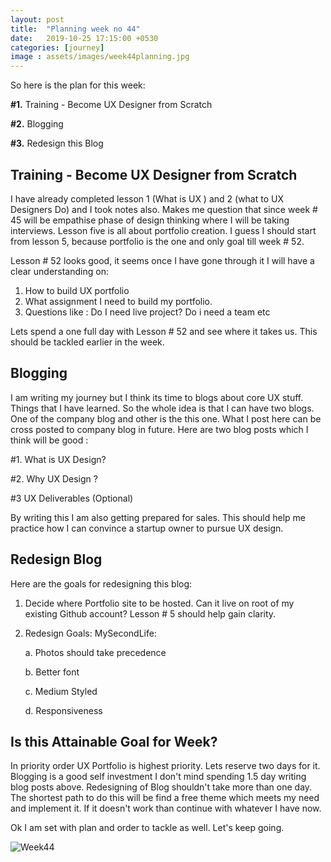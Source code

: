 ```yaml
---
layout: post
title:  "Planning week no 44"
date:   2019-10-25 17:15:00 +0530
categories: [journey]
image : assets/images/week44planning.jpg
---
```


So here is the plan for this week:

**#1.** Training - Become UX Designer from Scratch

**#2.** Blogging

**#3.** Redesign this Blog 

## Training - Become UX Designer from Scratch

I have already completed lesson 1 (What is UX ) and 2 (what to UX Designers Do) and I took notes also. Makes me question that since week # 45 will be empathise phase of design thinking where I will be taking interviews.  Lesson five is all about portfolio creation.  I guess I should start from lesson 5, because portfolio is the one and only goal till week # 52. 

Lesson # 52 looks good, it seems once I have gone through it I will have a clear understanding on:

1. How to build UX portfolio
2. What assignment I need to build my portfolio.  
3. Questions like : Do I need live project? Do i need a team etc

Lets spend a one full day with Lesson # 52 and see where it takes us. This should be tackled earlier in the week. 

## Blogging

I am writing my journey but I think its time to blogs about core UX stuff. Things that I have learned.  So the whole idea is that I can have two blogs.  One of the company blog and other is the this one.  What I post here can be cross posted to company blog in future.  Here are two blog posts which I think will be good :

#1. What is UX Design?

#2. Why UX Design ?

#3 UX Deliverables (Optional)

By writing this I am also getting prepared for sales.  This should help me practice how I can convince a startup owner to pursue UX design. 

## Redesign Blog

Here are the goals for redesigning this blog:

1. Decide where Portfolio site to be hosted.  Can it live on root of my existing Github account? Lesson # 5 should help gain clarity.

2. Redesign Goals: MySecondLife:

   a. Photos should take precedence

   b. Better font

   c. Medium Styled

   d. Responsiveness

   

## Is this Attainable Goal for Week?

In priority order UX Portfolio is highest priority. Lets reserve two days for it. Blogging is a good self investment I don't mind spending 1.5 day writing blog posts above.  Redesigning of Blog shouldn't take more than one day.  The shortest path to do this will be find a free theme which meets my need and implement it. If it doesn't work than continue with whatever I have now. 

Ok I am set with plan and order to tackle as well. Let's keep going.

![Week44]({{site.baseurl}}/assets/images/week44.jpg)